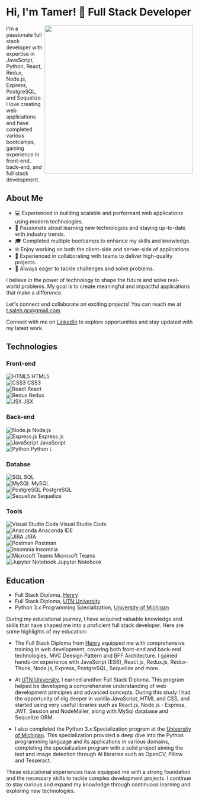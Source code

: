 # Hi, I'm Tamer! 👋 Full Stack Developer

<div>
  <img align="right" width="400" src="https://github.com/tam-sal/tam-sal/assets/95254477/1c239f51-e42d-4c4d-bfea-a8029e376552">
  <p>I'm a passionate full stack developer with expertise in JavaScript, Python, React, Redux, Node.js, Express, PostgreSQL, and Sequelize. I love creating web applications and have completed various bootcamps, gaining experience in front-end, back-end, and full stack development.</p>
</div>

## About Me

- 💻 Experienced in building scalable and performant web applications using modern technologies.
- 🚀 Passionate about learning new technologies and staying up-to-date with industry trends.
- 🎓 Completed multiple bootcamps to enhance my skills and knowledge.
- 🌐 Enjoy working on both the client-side and server-side of applications.
- 🤝 Experienced in collaborating with teams to deliver high-quality projects.
- 🔧 Always eager to tackle challenges and solve problems.

I believe in the power of technology to shape the future and solve real-world problems. My goal is to create meaningful and impactful applications that make a difference.

Let's connect and collaborate on exciting projects! You can reach me at [t.saleh.gc@gmail.com](mailto:t.saleh.gc@gmail.com).

Connect with me on [LinkedIn](https://www.linkedin.com/in/tamsaleh/) to explore opportunities and stay updated with my latest work.

## Technologies

### Front-end

![HTML5](https://img.icons8.com/color/48/000000/html-5.png) HTML5 \
![CSS3](https://img.icons8.com/color/48/000000/css3.png) CSS3 \
![React](https://img.icons8.com/color/48/000000/react-native.png) React \
![Redux](https://img.icons8.com/color/48/000000/redux.png) Redux \
![JSX](https://img.icons8.com/office/48/000000/jsx.png) JSX

### Back-end

![Node.js](https://img.icons8.com/color/48/000000/nodejs.png) Node.js \
![Express.js](https://img.icons8.com/office/48/000000/api-settings.png) Express.js \
![JavaScript](https://img.icons8.com/color/48/000000/javascript.png) JavaScript \
![Python](https://img.icons8.com/color/48/000000/python.png) Python \

### Databse

![SQL](https://img.icons8.com/dusk/48/000000/sql.png) SQL \
![MySQL](https://img.icons8.com/color/48/000000/mysql-logo.png) MySQL \
![PostgreSQL](https://img.icons8.com/color/48/000000/postgresql.png) PostgreSQL \
![Sequelize](https://img.icons8.com/office/48/000000/sequelize.png) Sequelize

### Tools

![Visual Studio Code](https://img.icons8.com/fluent/48/000000/visual-studio-code-2019.png) Visual Studio Code \
![Anaconda](https://img.icons8.com/dusk/48/000000/anaconda.png) Anaconda IDE \
![JIRA](https://img.icons8.com/color/48/000000/jira.png) JIRA \
![Postman](https://img.icons8.com/dusk/48/000000/postman-api.png) Postman \
![Insomnia](https://img.icons8.com/color/48/000000/insomnia.png) Insomnia \
![Microsoft Teams](https://img.icons8.com/color/48/000000/microsoft-teams.png) Microsoft Teams \
![Jupyter Notebook](https://img.icons8.com/color/48/000000/jupyter-notebook.png) Jupyter Notebook


## Education

- Full Stack Diploma, [Henry](https://www.soyhenry.com/)
- Full Stack Diploma, [UTN University](https://sceu.frba.utn.edu.ar/e-learning/)
- Python 3.x Programming Specialization, [University of Michigan](https://www.coursera.org/specializations/python-3-programming)

During my educational journey, I have acquired valuable knowledge and skills that have shaped me into a proficient full stack developer. Here are some highlights of my education:

- The Full Stack Diploma from [Henry](https://www.soyhenry.com/) equipped me with comprehensive training in web development, covering both front-end and back-end technologies, MVC Deesign Pattern and BFF Architecture. I gained hands-on experience with JavaScript (ES6), React.js, Redux.js, Redux-Thunk, Node.js, Express, PostgreSQL, Sequelize and more.

- At [UTN University](https://sceu.frba.utn.edu.ar/e-learning/), I earned another Full Stack Diploma. This program helped be developing a comprehensive understanding of web development principles and advanced concepts. During this study I had the opportunity of dig deeper in vanilla JavaScript, HTML and CSS, and started using very useful libraries such as React.js, Node.js - Express, JWT, Session and NodeMailer, along with MySql database and Sequelize ORM.

- I also completed the Python 3.x Specialization program at the [University of Michigan](https://www.coursera.org/specializations/python-3-programming). This specialization provided a deep dive into the Python programming language and its applications in various domains, completing the specialization program with a solid project aiming the text and image detection through AI libraries such as OpenCV, Pillow and Tesseract.

These educational experiences have equipped me with a strong foundation and the necessary skills to tackle complex development projects. I continue to stay curious and expand my knowledge through continuous learning and exploring new technologies.

